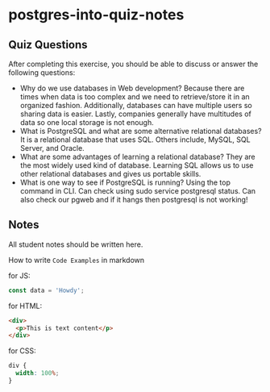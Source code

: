 # postgres-into-quiz-notes

## Quiz Questions

After completing this exercise, you should be able to discuss or answer the following questions:

- Why do we use databases in Web development?
  Because there are times when data is too complex and we need to retrieve/store it in an organized fashion.
  Additionally, databases can have multiple users so sharing data is easier.
  Lastly, companies generally have multitudes of data so one local storage is not enough.
- What is PostgreSQL and what are some alternative relational databases?
  It is a relational database that uses SQL. Others include, MySQL, SQL Server, and Oracle.
- What are some advantages of learning a relational database?
  They are the most widely used kind of database. Learning SQL allows us to use other relational databases and
  gives us portable skills.
- What is one way to see if PostgreSQL is running?
  Using the top command in CLI. Can check using sudo service postgresql status. Can also check our pgweb and if
  it hangs then postgresql is not working!

## Notes

All student notes should be written here.

How to write `Code Examples` in markdown

for JS:

```javascript
const data = 'Howdy';
```

for HTML:

```html
<div>
  <p>This is text content</p>
</div>
```

for CSS:

```css
div {
  width: 100%;
}
```
